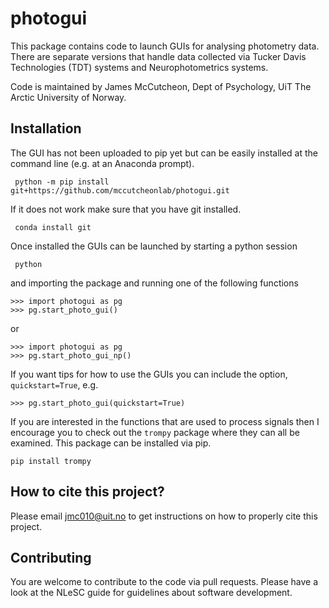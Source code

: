# photogui
This package contains code to launch GUIs for analysing photometry data. There are separate versions that handle data collected via Tucker Davis Technologies (TDT) systems and Neurophotometrics systems.

Code is maintained by James McCutcheon, Dept of Psychology, UiT The Arctic University of Norway.

## Installation

 The GUI has not been uploaded to pip yet but can be easily installed at the command line (e.g. at an Anaconda prompt).
```
 python -m pip install git+https://github.com/mccutcheonlab/photogui.git
```
 If it does not work make sure that you have git installed.
```
 conda install git
```
 Once installed the GUIs can be launched by starting a python session
```
 python
```
 and importing the package and running one of the following functions

```
>>> import photogui as pg
>>> pg.start_photo_gui()
```


or
```
>>> import photogui as pg
>>> pg.start_photo_gui_np()
```
If you want tips for how to use the GUIs you can include the option, `quickstart=True`, e.g.
```
>>> pg.start_photo_gui(quickstart=True)
```
If you are interested in the functions that are used to process signals then I encourage you to check out the `trompy` package where they can all be examined. This package can be installed via pip.
```
pip install trompy
```

## How to cite this project?

Please email jmc010@uit.no to get instructions on how to properly cite this project.

## Contributing

You are welcome to contribute to the code via pull requests. Please have a look at the NLeSC guide for guidelines about software development.

